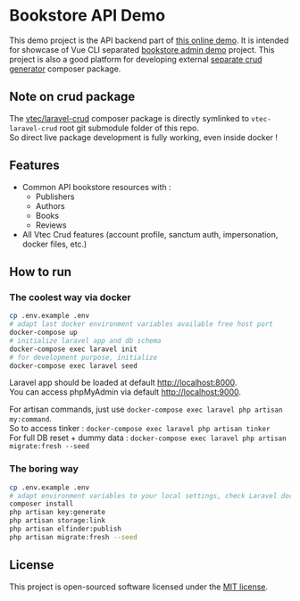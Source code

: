 # Bookstore API Demo

This demo project is the API backend part of [this online demo](https://vtec-bookstore-demo.okami101.io).
It is intended for showcase of Vue CLI separated [bookstore admin demo](../demo) project.
This project is also a good platform for developing external [separate crud generator](https://github.com/okami101/vtec-laravel-crud) composer package.

## Note on crud package

The [vtec/laravel-crud](https://github.com/okami101/vtec-laravel-crud) composer package is directly symlinked to `vtec-laravel-crud` root git submodule folder of this repo.  
So direct live package development is fully working, even inside docker !

## Features

* Common API bookstore resources with :
  * Publishers
  * Authors
  * Books
  * Reviews
* All Vtec Crud features (account profile, sanctum auth, impersonation, docker files, etc.)

## How to run

### The coolest way via docker

```bash
cp .env.example .env
# adapt last docker environment variables available free host port
docker-compose up
# initialize laravel app and db schema
docker-compose exec laravel init
# for development purpose, initialize
docker-compose exec laravel seed
```

Laravel app should be loaded at default [http://localhost:8000](http://localhost:8000).  
You can access phpMyAdmin via default [http://localhost:9000](http://localhost:9000).

For artisan commands, just use `docker-compose exec laravel php artisan my:command`.  
So to access tinker : `docker-compose exec laravel php artisan tinker`  
For full DB reset + dummy data : `docker-compose exec laravel php artisan migrate:fresh --seed`

### The boring way

```bash
cp .env.example .env
# adapt environment variables to your local settings, check Laravel documentation
composer install
php artisan key:generate
php artisan storage:link
php artisan elfinder:publish
php artisan migrate:fresh --seed
```

## License

This project is open-sourced software licensed under the [MIT license](https://adr1enbe4udou1n.mit-license.org).

